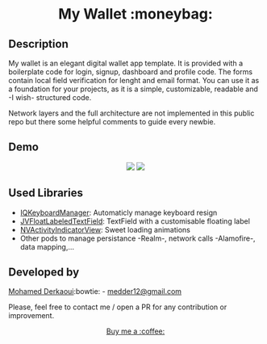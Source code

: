 <h1 align="center"> My Wallet :moneybag: </h1>

Description
------
My wallet is an elegant digital wallet app template. It is provided with a boilerplate code for login, signup, dashboard and profile code. The forms contain local field verification for lenght and email format. You can use it as a foundation for your projects, as it is a simple, customizable, readable and -I wish- structured code.

Network layers and the full architecture are not implemented in this public repo but there some helpful comments to guide every newbie. 



Demo
------
<div align="center"> 
<img src="https://github.com/MohamedDer/iOSLoginSignUpForm/blob/master/demo%20gif/logindemo.gif">
    
<img src="https://github.com/MohamedDer/iOSLoginSignUpForm/blob/master/demo%20gif/dashboarddemo.gif">
</div>
 

Used Libraries
------

- [IQKeyboardManager](https://github.com/hackiftekhar/IQKeyboardManager): Automaticly manage keyboard resign
- [JVFloatLabeledTextField](https://github.com/jverdi/JVFloatLabeledTextField): TextField with a customisable floating label
- [NVActivityIndicatorView](https://github.com/ninjaprox/NVActivityIndicatorView): Sweet loading animations
- Other pods to manage persistance -Realm-, network calls -Alamofire-, data mapping,...
 


Developed by
------
[Mohamed Derkaoui](https://about.me/mohamed-derkaoui):bowtie: -  medder12@gmail.com

Please, feel free to contact me / open a PR for any contribution or improvement. 

 <p align="center"> <a href="https://paypal.me/mderkaoui">  Buy me a :coffee:  </a> </p>
